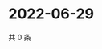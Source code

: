 # 2022-06-29

共 0 条

<!-- BEGIN WEIBO -->
<!-- 最后更新时间 Wed Jun 29 2022 01:23:47 GMT+0800 (China Standard Time) -->

<!-- END WEIBO -->
